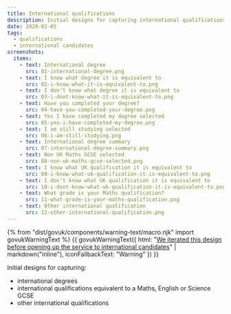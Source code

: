 ```yaml
---
title: International qualifications
description: Initial designs for capturing international qualifications.
date: 2020-02-05
tags:
  - qualifications
  - international candidates
screenshots:
  items:
    - text: International degree
      src: 01-international-degree.png
    - text: I know what degree it is equivalent to
      src: 02-i-know-what-it-is-equivalent-to.png
    - text: I don’t know what degree it is equivalent to
      src: 03-i-dont-know-what-it-is-equivalent-to.png
    - text: Have you completed your degree?
      src: 04-have-you-completed-your-degree.png
    - text: Yes I have completed my degree selected
      src: 05-yes-i-have-completed-my-degree.png
    - text: I am still studying selected
      src: 06-i-am-still-studying.png
    - text: International degree summary
      src: 07-international-degree-summary.png
    - text: Non UK Maths GCSE selected
      src: 08-non-uk-maths-gcse-selected.png
    - text: I know what UK qualification it is equivalent to
      src: 09-i-know-what-uk-qualification-it-is-equivalent-to.png
    - text: I don’t know what UK qualification it is equivalent to
      src: 10-i-dont-know-what-uk-qualification-it-is-equivalent-to.png
    - text: What grade is your Maths qualification?
      src: 11-what-grade-is-your-maths-qualification.png
    - text: Other international qualification
      src: 12-other-international-qualification.png
---
```


{% from "dist/govuk/components/warning-text/macro.njk" import govukWarningText %}
{{ govukWarningText({
  html: "[We iterated this design before opening up the service to international candidates](/apply-for-teacher-training/international-candidates/#residency-and-visa-status)" | markdown("inline"),
  iconFallbackText: "Warning"
}) }}

Initial designs for capturing:

* international degrees
* international qualifications equivalent to a Maths, English or Science GCSE
* other international qualifications
